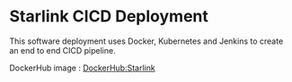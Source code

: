 # Starlink CICD Deployment

<p> This software deployment uses Docker, Kubernetes and Jenkins to create an end to end CICD pipeline.  </p>

<p> DockerHub image : <a href="https://hub.docker.com/repository/docker/donmanula/starlink" target="_blank"> DockerHub:Starlink</a></p>



